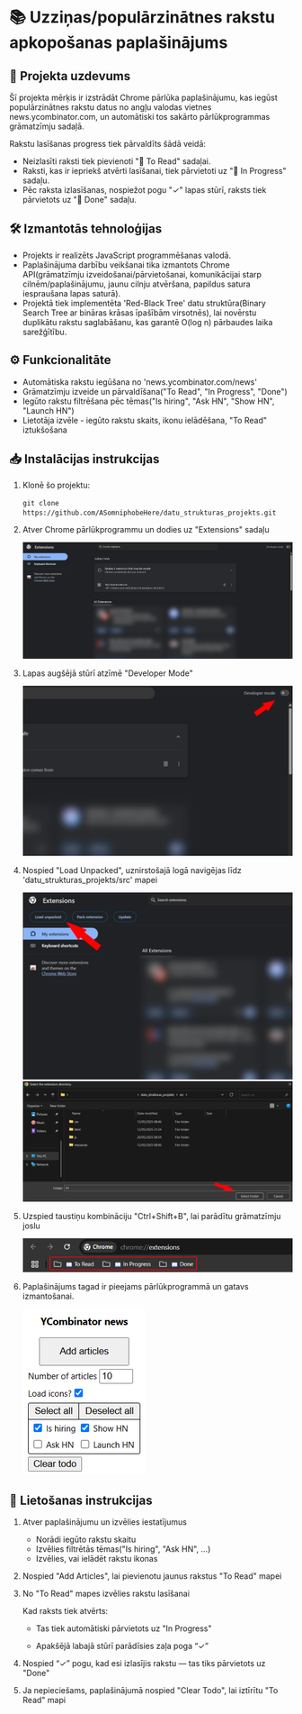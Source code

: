 # 📚 Uzziņas/populārzinātnes rakstu apkopošanas paplašinājums

## 📌 Projekta uzdevums

Šī projekta mērķis ir izstrādāt Chrome pārlūka paplašinājumu, kas iegūst populārzinātnes rakstu datus no angļu valodas vietnes news.ycombinator.com, un automātiski tos sakārto pārlūkprogrammas grāmatzīmju sadaļā.

Rakstu lasīšanas progress tiek pārvaldīts šādā veidā:
- Neizlasīti raksti tiek pievienoti "📖 To Read" sadaļai.
- Raksti, kas ir iepriekš atvērti lasīšanai, tiek pārvietoti uz "📖 In Progress" sadaļu.
- Pēc raksta izlasīšanas, nospiežot pogu "✓" lapas stūrī, raksts tiek pārvietots uz "📖 Done" sadaļu.

## 🛠️ Izmantotās tehnoloģijas
- Projekts ir realizēts JavaScript programmēšanas valodā.
- Paplašinājuma darbību veikšanai tika izmantots Chrome API(grāmatzīmju izveidošanai/pārvietošanai, komunikācijai starp cilnēm/paplašinājumu, jaunu cilnju atvēršana, papildus satura iespraušana lapas saturā).
- Projektā tiek implementēta 'Red-Black Tree' datu struktūra(Binary Search Tree ar bināras krāsas īpašībām virsotnēs), lai novērstu duplikātu rakstu saglabāšanu, kas garantē O(log n) pārbaudes laika sarežģītību.

## ⚙️ Funkcionalitāte
- Automātiska rakstu iegūšana no 'news.ycombinator.com/news'
- Grāmatzīmju izveide un pārvaldīšana("To Read", "In Progress", "Done")
- Iegūto rakstu filtrēšana pēc tēmas("Is hiring", "Ask HN", "Show HN", "Launch HN")
- Lietotāja izvēle - iegūto rakstu skaits, ikonu ielādēšana, "To Read" iztukšošana

## 📥 Instalācijas instrukcijas
1. Klonē šo projektu:
   
   `git clone https://github.com/ASomniphobeHere/datu_strukturas_projekts.git`
2. Atver Chrome pārlūkprogrammu un dodies uz "Extensions" sadaļu

   ![Extensions lapa](assets/image.png)
3. Lapas augšējā stūrī atzīmē "Developer Mode"
   
   ![alt text](assets/image-2.png)
4. Nospied "Load Unpacked", uznirstošajā logā navigējas līdz 'datu_strukturas_projekts/src' mapei
   
   ![alt text](assets/image-3.png)
   ![alt text](assets/image-4.png)
5. Uzspied taustiņu kombināciju "Ctrl+Shift+B", lai parādītu grāmatzīmju joslu
   
   ![alt text](assets/image-5.png)
6. Paplašinājums tagad ir pieejams pārlūkprogrammā un gatavs izmantošanai.
   
   ![alt text](assets/image-6.png)

## 📖 Lietošanas instrukcijas
1. Atver paplašinājumu un izvēlies iestatījumus
   - Norādi iegūto rakstu skaitu
   - Izvēlies filtrētās tēmas("Is hiring", "Ask HN", ...)
   - Izvēlies, vai ielādēt rakstu ikonas

2. Nospied "Add Articles", lai pievienotu jaunus rakstus "To Read" mapei


3. No "To Read" mapes izvēlies rakstu lasīšanai

    Kad raksts tiek atvērts:

     - Tas tiek automātiski pārvietots uz "In Progress"

     - Apakšējā labajā stūrī parādīsies zaļa poga “✓”


4. Nospied “✓” pogu, kad esi izlasījis rakstu — tas tiks pārvietots uz "Done"
5. Ja nepieciešams, paplašinājumā nospied "Clear Todo", lai iztīrītu "To Read" mapi